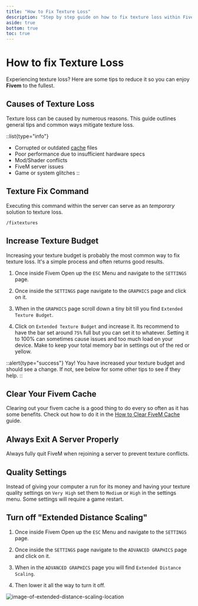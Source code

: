 ```yaml
---
title: "How to Fix Texture Loss"
description: "Step by step guide on how to fix texture loss within FiveM and some of the common causes."
aside: true
bottom: true
toc: true
---
```


# How to fix Texture Loss

Experiencing texture loss? Here are some tips to reduce it so you can enjoy **Fivem** to the fullest.

## Causes of Texture Loss

Texture loss can be caused by numerous reasons. This guide outlines general tips and common ways mitigate texture loss.

::list{type="info"}
- Corrupted or outdated [cache](/server-docs/troubleshooting/how-to-clear-fivem-cache) files
- Poor performance due to insufficient hardware specs
- Mod/Shader conflicts 
- FiveM server issues
- Game or system glitches
::

## Texture Fix Command
Executing this command within the server can serve as an *temporary* solution to texture loss.

`/fixtextures`

## Increase Texture Budget
Increasing your texture budget is probably the most common way to fix texture loss. It's a simple process and often returns good results.

1. Once inside Fivem Open up the `ESC` Menu and navigate to the `SETTINGS` page.

2. Once inside the `SETTINGS` page navigate to the `GRAPHICS` page and click on it.

3. When in the `GRAPHICS` page scroll down a tiny bit till you find `Extended Texture Budget`.

4. Click on `Extended Texture Budget` and increase it. Its recommend to have the bar set around `75%` full but you can set it to whatever. Setting it to 100% can sometimes cause issues and too much load on your device. Make to keep your total memory bar in settings out of the red or yellow.

::alert{type="success"}
Yay! You have increased your texture budget and should see a change. If not, see below for some other tips to see if they help.
::

## Clear Your Fivem Cache
Clearing out your fivem cache is a good thing to do every so often as it has some benefits. Check out how to do it in the [How to Clear FiveM Cache](/server-docs/troubleshooting/how-to-clear-fivem-cache) guide.

## Always Exit A Server Properly
Always fully quit FiveM when rejoining a server to prevent texture conflicts.

## Quality Settings
Instead of giving your computer a run for its money and having your texture quality settings on `Very High` set them to `Medium` or `High` in the settings menu. Some settings will require a game restart.

## Turn off "Extended Distance Scaling"

1. Once inside Fivem Open up the `ESC` Menu and navigate to the `SETTINGS` page.

2. Once inside the `SETTINGS` page navigate to the `ADVANCED GRAPHICS` page and click on it.

3. When in the `ADVANCED GRAPHICS` page you will find `Extended Distance Scaling`.

4. Then lower it all the way to turn it off.

![image-of-extended-distance-scaling-location](https://imgur.com/VRRoidP.jpg)

